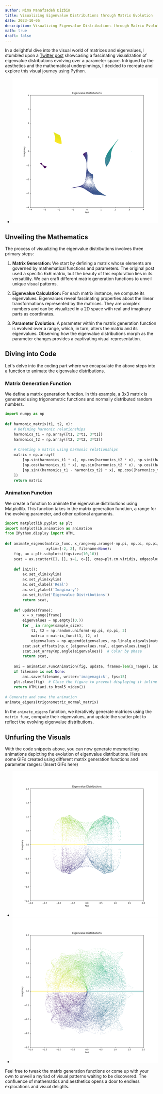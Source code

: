 ```yaml
---
author: Nima Manafzadeh Dizbin
title: Visualizing Eigenvalue Distributions through Matrix Evolution
date: 2023-10-06
description: Visualizing Eigenvalue Distributions through Matrix Evolution
math: true
draft: false
---
```




In a delightful dive into the visual world of matrices and eigenvalues, I stumbled upon a [Twitter post](https://twitter.com/S_Conradi/status/1710009859649806438) showcasing a fascinating visualization of eigenvalue distributions evolving over a parameter space. Intrigued by the aesthetics and the mathematical underpinnings, I decided to recreate and explore this visual journey using Python.


- ![Animation 1](/gif/eigen_dist_1.gif)


## Unveiling the Mathematics

The process of visualizing the eigenvalue distributions involves three primary steps:

1. **Matrix Generation:** 
   We start by defining a matrix whose elements are governed by mathematical functions and parameters. The original post used a specific 6x6 matrix, but the beauty of this exploration lies in its versatility. We can craft different matrix generation functions to unveil unique visual patterns.

2. **Eigenvalue Calculation:** 
   For each matrix instance, we compute its eigenvalues. Eigenvalues reveal fascinating properties about the linear transformations represented by the matrices. They are complex numbers and can be visualized in a 2D space with real and imaginary parts as coordinates.

3. **Parameter Evolution:** 
   A parameter within the matrix generation function is evolved over a range, which, in turn, alters the matrix and its eigenvalues. Observing how the eigenvalue distributions morph as the parameter changes provides a captivating visual representation.

## Diving into Code

Let's delve into the coding part where we encapsulate the above steps into a function to animate the eigenvalue distributions.

### Matrix Generation Function

We define a matrix generation function. In this example, a 3x3 matrix is generated using trigonometric functions and normally distributed random numbers.

```python
import numpy as np

def harmonic_matrix(t1, t2, x):
    # Defining harmonic relationships
    harmonics_t1 = np.array([t1, 2*t1, 3*t1])
    harmonics_t2 = np.array([t2, 2*t2, 3*t2])
    
    # Creating a matrix using harmonic relationships
    matrix = np.array([
        [np.sin(harmonics_t1 * x), np.cos(harmonics_t2 * x), np.sin((harmonics_t1 + harmonics_t2) * x)],
        [np.cos(harmonics_t1 * x), np.sin(harmonics_t2 * x), np.cos((harmonics_t1 + harmonics_t2) * x)],
        [np.sin((harmonics_t1 - harmonics_t2) * x), np.cos((harmonics_t1 - harmonics_t2) * x), np.sin((harmonics_t1 + harmonics_t2) * x)]
    ])
    return matrix
```

### Animation Function

We create a function to animate the eigenvalue distributions using Matplotlib. This function takes in the matrix generation function, a range for the evolving parameter, and other optional arguments.

```python
import matplotlib.pyplot as plt
import matplotlib.animation as animation
from IPython.display import HTML

def animate_eigens(matrix_func, x_range=np.arange(-np.pi, np.pi, np.pi/10), sample_size=10000,
                   xylim=[-2, 2], filename=None):
    fig, ax = plt.subplots(figsize=(10,10))
    scat = ax.scatter([], [], s=1, c=[], cmap=plt.cm.viridis, edgecolors=None, linewidth=0)  # Changed colormap here

    def init():
        ax.set_xlim(xylim)
        ax.set_ylim(xylim)
        ax.set_xlabel('Real')
        ax.set_ylabel('Imaginary')
        ax.set_title('Eigenvalue Distributions')
        return scat,

    def update(frame):
        x = x_range[frame]
        eigenvalues = np.empty((0,))
        for _ in range(sample_size):
            t1, t2 = np.random.uniform(-np.pi, np.pi, 2)
            matrix = matrix_func(t1, t2, x)
            eigenvalues = np.append(eigenvalues, np.linalg.eigvals(matrix))
        scat.set_offsets(np.c_[eigenvalues.real, eigenvalues.imag])
        scat.set_array(np.angle(eigenvalues))  # Color by phase
        return scat,

    ani = animation.FuncAnimation(fig, update, frames=len(x_range), init_func=init, blit=True, repeat=False)
    if filename is not None:
        ani.save(filename, writer='imagemagick', fps=15)
    plt.close(fig)  # Close the figure to prevent displaying it inline
    return HTML(ani.to_html5_video())

# Generate and save the animation
animate_eigens(trigonometric_normal_matrix)
```

In the `animate_eigens` function, we iteratively generate matrices using the `matrix_func`, compute their eigenvalues, and update the scatter plot to reflect the evolving eigenvalue distributions.

## Unfurling the Visuals

With the code snippets above, you can now generate mesmerizing animations depicting the evolution of eigenvalue distributions. Here are some GIFs created using different matrix generation functions and parameter ranges: (Insert GIFs here)

- ![Animation 1](/gif/eigen_dist_2.gif)
- ![Animation 2](/gif/eigen_dist_polar.gif)

Feel free to tweak the matrix generation functions or come up with your own to unveil a myriad of visual patterns waiting to be discovered. The confluence of mathematics and aesthetics opens a door to endless explorations and visual delights.